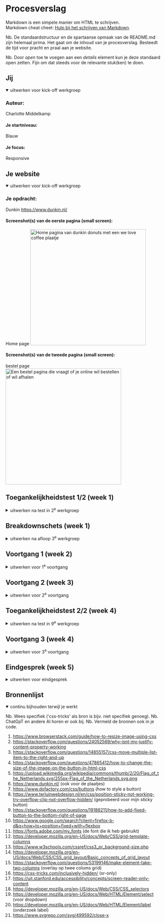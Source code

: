 # Procesverslag
Markdown is een simpele manier om HTML te schrijven.  
Markdown cheat cheet: [Hulp bij het schrijven van Markdown](https://github.com/adam-p/markdown-here/wiki/Markdown-Cheatsheet).

Nb. De standaardstructuur en de spartaanse opmaak van de README.md zijn helemaal prima. Het gaat om de inhoud van je procesverslag. Besteedt de tijd voor pracht en praal aan je website.

Nb. Door *open* toe te voegen aan een *details* element kun je deze standaard open zetten. Fijn om dat steeds voor de relevante stuk(ken) te doen.





## Jij

<details open>
  <summary>uitwerken voor kick-off werkgroep</summary>

  ### Auteur:
  Charlotte Middelkamp

  #### Je startniveau:
  Blauw

  #### Je focus:
  Responsive
 
</details>





## Je website

<details open>
  <summary>uitwerken voor kick-off werkgroep</summary>

  ### Je opdracht:
  Dunkin https://www.dunkin.nl/

  #### Screenshot(s) van de eerste pagina (small screen): 
  Home page 
  <img src="readme-images/homepagedunkin.PNG" width="375px" alt="Home pagina van dunkin donuts met een we love coffee plaatje">

  #### Screenshot(s) van de tweede pagina (small screen):
  bestel page  
  <img src="readme-images/bestelpagedunkin.PNG" width="375px" alt="Een bestel pagina die vraagt of je online wil bestellen of wil afhalen">
 
</details>



## Toegankelijkheidstest 1/2 (week 1)

<details>
  <summary>uitwerken na test in 2<sup>e</sup> werkgroep</summary>

  ### Bevindingen
  Lijst met je bevindingen die in de test naar voren kwamen:

  1. De site is gemaakt in een online webmaker, waardoor de hele code niet semantisch is. 
  2. Er zijn gewoon geen headers??
  3. Als je er met de screenreader doorheen gaat, is het heel confusing.
  4. Veel alt tags kloppen niet of zijn er gewoon niet. 
  5. Er wordt niet duidelijk aangekondigd waar je eigenlijk bent op de pagina. Ik ging er doorheen en opeens begint het ding allemaal cijfers te vertellen. Dit was een plaatje dat dus ook niet goed was neergezet.
  6. Tekst staat gewoon los in een divje.
  7. De contrast is te laag bij hun 'p's. Het is lichtgrijs op een witte achtergrond. het had een score van onder de 2.
  

  dit nog verder typen

</details>



## Breakdownschets (week 1)

<details>
  <summary>uitwerken na afloop 3<sup>e</sup> werkgroep</summary>

  ### de hele pagina: 
  <img src="readme-images/" width="375px" alt="breakdown van de hele pagina">

  ### dynamisch deel (bijv menu): 
  <img src="readme-images/ width="375px" alt="breakdown van een dynamisch deel">

  ### wellicht nog een dynamisch deel (bijv filter): 
  <img src="readme-images/dummy-plaatje.jpg" width="375px" alt="breakdown van nog een dynamisch deel">

</details>





## Voortgang 1 (week 2)

<details>
  <summary>uitwerken voor 1<sup>e</sup> voortgang</summary>

  ### Stand van zaken


  hier dit ging goed & dit was lastig (neem ook screenshots op van delen van je website en code)

  Ik vind coderen opzich gewoon echt lastig en het enige wat goed ging was de de sections beslissen van mijn breakdown schets. Ik ben niet vergekomen met mijn site. Ik sla een dagje over en opeens mis ik een hele week. Wat ik vooral lastig vind, is dat ik bijna niks uit de site kan halen die ik gekozen heb. Ik snap niks van de code die daar staat, dus ik moet alles zelf doen. Ik probeerde ook een form te maken die aan het begin staat, maar ik zocht wat uitleg op en dergelijke, maar ik vind het echt lastig. 
  Ik heb al maanden niet gewerkt aan css, dus dit vond ik ook heel lastig om te doen. Ik zag de blokjes van de site en kon helemaal niet bedenken hoe ik dat moest namaken.


  navbar

  Wat niet goed ging, was het maken van  mijn navbar. Het was lastig om alle items goed te positioneren. Ik probeerde alle justify-content, maar niks werkte. Ik weet niet wat er mis ging, maar ik heb uiteindelijk besloten om mijn oude navbar van mijn eerder gemaakte site te kopieren en te plakken. 


  Toen heb ik een paar dingetjes aangepast om het passend te maken en het probleem was volgensmij dat ik de verkeerde tags aanriep. De flex werkte toen wel, maar hij zat nog naar rechts. Ik zat alles te bekijken en vond toen dat mijn ul een standaard padding had. Ik had dit eerst niet bedacht, omdat ik de bolletjes van de ul al had verwijderd. 

 <img src="readme-images/old_nav_code.png"  width="375px" alt="code van mijn nav die ik voor het eerst heb gemaakt">
  Daarna was het dus vooral opstarten met weer css schrijven. Ik dacht niet te veel aan of het netjes was, maar eerder of het wel werkte.


  Eerste blokje coffee

  Daarna ging ik het blokje maken voor de koffie. Ik kon eerst niet uitvogelen hoe ik het precies moest stylen, dus heb ik de originele site bekeken en de css daarvan gepakt, en hem een beetje aangepast. Vanuit daar heb ik eigenlijk de hele code weer aangepast toen ik meerdere dingen moest toevoegen. Daarna had ik problemen met de content in het blokje. Het positioneerde niet goed. Ik was met flex en met grid bezig, maar niks werkte. Het probleem bleek de margin de zijn die de browser gaf. Verder had ik mijn koffie img die eruit viel. Lua hielp hier met overflow.
  
   <img src="readme-images/img_overflow.png" width="375px" alt="plaatje van een koffieplaatje die buiten zijn container valt">
  sticky button

  Ik wist eerst niet hoe ik het goed moest positioneren. Ik had in de orginele css gekeken, maar hier kwam ik niet mee verder, want ik snapte de css niet. Ik heb een beetje online rondgekeken en kwam dus met sticky. voordat ik position absolute heb gebruikt, heb ik sticky geprobeerd, maar dat werkt niet omdat het plakt aan de container. ik moet hiervoor dus fixed gebruiken. Daarna had ik problemen met flex en fixed. Dit heb ik opgelost door beide de a en de containter een flex en fixed te geven.

  Daarna heb ik mijn css goed neergezet met kopjes en dergelijke.
 <img src="readme-images/stickybutton_code.png"  width="375px" alt="code van mijn sticky button">



  ### Agenda voor meeting

  | student 1      |
  | Hoe werkt grid en is mijn html goed ingedeeld       |
  


  ### Verslag van meeting
  hier na afloop snel de uitkomsten van de meeting vastleggen

  - Mijn nav stond verkeerd, mijn menu balk items zijn in principe niet de nav, maar de nav zit onder de hamburger
  - de manier waarop ik mijn menubalk heb gestijld kan handiger met grid, hiervoor uitleg gekregen
  - Uitleg gekregen over hoe ik mijn form in kan delen en hoe ik dit kan vormgeven in cs
  - ook punten gegeven over dat ik bepaalde content anders kan neerzetten omdat de originele site het op een confusing manier doet


  ### Voortgang na meeting

grid header

Na de meeting ben heb ik mijn header veranderd. Mijn nav was ergens anders en dat betekende dat de css ook anders moest. Ik ben van flex naar grid gegaan. Dit moest ik ook uitvogelen. Eerst moest ik opzoeken hoe ik eigenlijk de grid moest maken, maar ik vond dat lastig, dus heb ik om hulp gevraagd bij de docent. Hij had al instructies gegeven maar die werkten niet. We heb samen ernaar gekeken. De grid klopte niet, er was een rij bijgekomen. Het probleem was dat we in de css de html verkeerd hadden aangeroepen.

 <img src="readme-images/new_header_code.png" width="375px" alt="code van mijn header die ik heb aangepast">

</details>





## Voortgang 2 (week 3)

<details>
  <summary>uitwerken voor 2<sup>e</sup> voortgang</summary>

  ### Stand van zaken

  (grid werk)
  (bekijk de css)
  (2de roze button)
  (header styling)
  (root en algeme styling button)
  (favicon opgelsot)


  ### Agenda voor meeting
  samen met je groepje opstellen

  | student 1      | 

 


brianne

  ### Verslag van meeting
  hier na afloop snel de uitkomsten van de meeting vastleggen

  - form , verschillende secties aangeven met js
  - hamburger, min positie , met javascript goedzetten en dan met transitite
  - transaprante header naar links, geef ze goede titel
  - button aria label (vertel wat gaat doen)
  - hamburger decoratief
  - geef plaatjes in readme width.
  - html in orde,
  - globaal werken en dan kleiner

</details>





## Toegankelijkheidstest 2/2 (week 4)

<details>
  <summary>uitwerken na test in 9<sup>e</sup> werkgroep</summary>

  ### Bevindingen
  Lijst met je bevindingen die in de test naar voren kwamen (geef ook aan wat er verbeterd is):

  - section in header een divke, want is puur om de vormgeving
  - id's in mijn labels
  - miste een heading bij een article
- meer focus toevoegen
- als ik tab doe voor focus, gaat hij van de pagina af en hij pakt niet alle buttons
- tabindex doet het niet
- voeg skip link toe

</details>





## Voortgang 3 (week 4)

<details>
  <summary>uitwerken voor 3<sup>e</sup> voortgang</summary>

  ### Stand van zaken
  hier dit ging goed & dit was lastig (neem ook screenshots op van delen van je website en code)


  to do lijstje:
de form (only half) add the js to the first
hambruger menu
2nd page (only half)
mkake header sticky ( i gave up)
social footer

(bg color, line height, margin toen aanpassen, span, lil griddy hit the groddy ayyyyy

then tried to disperse the margin but with grid on the whole section but it messed with the other grid and everthing was in the first. then the sizing of the li, didnt want to use margin but couldt find aythting. then figured i could give the grid an em size + change the sizing of the colum in % to give a right padding effect)

(header fixed thingy)

(blog posts, eerst met margin wil naar grid werken. order flexy thing, ging decent. wat general stylig en order van css veranderd, zindex omdat footer img eroverheen ging)


did the footer buttons, grid. then i changed my fonts settings cuz of a adobe accoutn switch, but it messed a little with the fonts thickness, but ill worry bout that later


root en dergleijke aangepast. kleure pink and orange style 1 en 2, betere benaming en meer dingen root. Svg icon styling in general styling gedaan


when i tried to add sections to the form it just didnt work cuz it messed with my selectors. there is still room of improvent in my selector but i fixed a few things. mainly sectio 5 was responding to it? i changed it from nth of type to child, but that didnt work on section 2

maar de sticky button is ook uitelaar gevallen. i changed the selector to a sibling selector and it worked

nu is de form zelf alleen nog uitelkaar gevallen

selector aangepast. eerst met cass geprobeerd en toen class verwijders
was niet helemaal zoals het oude. de width wilde niet meedoen dus moest die aanpassen. 

2e pagina gedaan, stylin gvan achtegrond wil gwn niet veel struggel met margin dus heb opgegeven

daarna css werk
met input in html

js worksss slayyyyy

js strugglen mett twee pagina dus nieuwe script toegevoefd

label toevoegen bij input en select voor sr

js werkt niet helemaal maar hij doet het. heel veel dubble functies en de laaste goback klopt niet

beetje hamburger emnu gedaan
js lukt alleen voor openen

home knop doet noet


header in ul gegeooid en nu css kapor

  ### Agenda voor meeting
  samen met je groepje opstellen

  | student 1      | student 2          | student 3    | student 4        |
  | ---            | ---                | ---          | ---              |
  | dit bespreken  | en dit             | en ik dit    | en dan ik dat    |
  | en dat ook nog | dit als er tijd is | nog een punt | dit wil ik zeker |
  | ...            | ...                | ...          | ...              |


  ### Verslag van meeting
  hier na afloop snel de uitkomsten van de meeting vastleggen

  - punt 1
  - punt 2
  - nog een punt
  - ...

</details>





## Eindgesprek (week 5)

<details>
  <summary>uitwerken voor eindgesprek</summary>

  ### Je uitkomst - karakteristiek screenshots:
  <img src="readme-images/dummy-plaatje.jpg" width="375px" alt="uitomst opdracht 1">


  ### Dit ging goed/Heb ik geleerd: 
  Korte omschrijving met plaatjes

  <img src="readme-images/dummy-plaatje.jpg" width="375px" alt="top">


  ### Dit was lastig/Is niet gelukt:
  Korte omschrijving met plaatjes

  <img src="readme-images/dummy-plaatje.jpg" width="375px" alt="bummer">
</details>





## Bronnenlijst

<details open>
  <summary>continu bijhouden terwijl je werkt</summary>

  Nb. Wees specifiek ('css-tricks' als bron is bijv. niet specifiek genoeg). 
  Nb. ChatGpT en andere AI horen er ook bij.
  Nb. Vermeld de bronnen ook in je code.

  1. https://www.browserstack.com/guide/how-to-resize-image-using-css
  2. https://stackoverflow.com/questions/24052569/why-isnt-my-justify-content-property-working
  3.  https://stackoverflow.com/questions/14855157/css-move-multiple-list-item-to-the-right-and-up
  4. https://stackoverflow.com/questions/47865412/how-to-change-the-size-of-the-image-on-the-button-in-html-css
  5. https://upload.wikimedia.org/wikipedia/commons/thumb/2/20/Flag_of_the_Netherlands.svg/255px-Flag_of_the_Netherlands.svg.png
  6. https://www.dunkin.nl/ (ook voor de plaatjes)
  7. https://www.dofactory.com/css/buttons (how to style a button)
  8. https://www.terluinwebdesign.nl/en/css/position-sticky-not-working-try-overflow-clip-not-overflow-hidden/ (geprobeerd voor mijn sticky button)
  9. https://stackoverflow.com/questions/19188211/how-to-add-fixed-button-to-the-bottom-right-of-page
  10. https://www.google.com/search?client=firefox-b-d&q=how+to+position+fixed+with+flexbox 
  11. https://fonts.adobe.com/my_fonts (de font die ik heb gebruikt)
  12. https://developer.mozilla.org/en-US/docs/Web/CSS/grid-template-columns 
  13. https://www.w3schools.com/cssref/css3_pr_background-size.php
  14.  https://developer.mozilla.org/en-US/docs/Web/CSS/CSS_grid_layout/Basic_concepts_of_grid_layout
15. https://stackoverflow.com/questions/53199146/make-element-take-two-columns (overlay op twee colums grid)
16. https://css-tricks.com/inclusively-hidden/ (sr-only)
17. https://uit.stanford.edu/accessibility/concepts/screen-reader-only-content
18. https://developer.mozilla.org/en-US/docs/Web/CSS/CSS_selectors
19. https://developer.mozilla.org/en-US/docs/Web/HTML/Element/select (voor dropdown)
20. https://developer.mozilla.org/en-US/docs/Web/HTML/Element/label (onderzoek label)
21. https://www.svgrepo.com/svg/499592/close-x


</details>